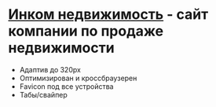 # [Инком недвижимость](https://m1arsen.github.io/Incom/) - сайт компании по продаже недвижимости
- Адаптив до 320px
- Оптимизирован и кроссбраузерен
- Favicon под все устройства
- Табы/свайпер

